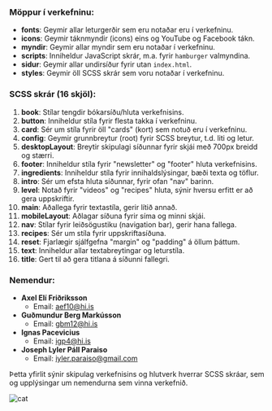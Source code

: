 ### Möppur í verkefninu:
- **fonts**: Geymir allar leturgerðir sem eru notaðar eru í verkefninu.
- **icons**: Geymir táknmyndir (icons) eins og YouTube og Facebook tákn.
- **myndir**: Geymir allar myndir sem eru notaðar í verkefninu.
- **scripts**: Inniheldur JavaScript skrár, m.a. fyrir `hamburger` valmyndina.
- **sidur**: Geymir allar undirsíður fyrir utan `index.html`.
- **styles**: Geymir öll SCSS skrár sem voru notaðar í verkefninu.

### SCSS skrár (16 skjöl):
1. **book**: Stílar tengdir bókarsíðu/hluta verkefnisins.
2. **button**: Inniheldur stíla fyrir flesta takka í verkefninu.
3. **card**: Sér um stíla fyrir öll "cards" (kort) sem notuð eru í verkefninu.
4. **config**: Geymir grunnbreytur (root) fyrir SCSS breytur, t.d. liti og letur.
5. **desktopLayout**: Breytir skipulagi síðunnar fyrir skjái með 700px breidd og stærri.
6. **footer**: Inniheldur stíla fyrir "newsletter" og "footer" hluta verkefnisins.
7. **ingredients**: Inniheldur stíla fyrir innihaldslýsingar, bæði texta og töflur.
8. **intro**: Sér um efsta hluta síðunnar, fyrir ofan "nav" barinn.
9. **level**: Notað fyrir "videos" og "recipes" hluta, sýnir hversu erfitt er að gera uppskriftir.
10. **main**: Aðallega fyrir textastíla, gerir lítið annað.
11. **mobileLayout**: Aðlagar síðuna fyrir síma og minni skjái.
12. **nav**: Stílar fyrir leiðsögustiku (navigation bar), gerir hana fallega.
13. **recipes**: Sér um stíla fyrir uppskriftasíðuna.
14. **reset**: Fjarlægir sjálfgefna "margin" og "padding" á öllum þáttum.
15. **text**: Inniheldur allar textabreytingar og leturstíla.
16. **title**: Gert til að gera titlana á síðunni fallegri.

### Nemendur:
- **Axel Elí Friðriksson**
  - Email: aef10@hi.is
- **Guðmundur Berg Markússon**
  - Email: gbm12@hi.is
- **Ignas Pacevicius**
  - Email: igp4@hi.is
- **Joseph Lyler Páll Paraiso**
  - Email: iyler.paraiso@gmail.com

Þetta yfirlit sýnir skipulag verkefnisins og hlutverk hverrar SCSS skráar, sem og upplýsingar um nemendurna sem vinna verkefnið.

![cat](https://github.com/user-attachments/assets/cafb3f61-0cf3-429b-ab4c-2cfa412ba069)


